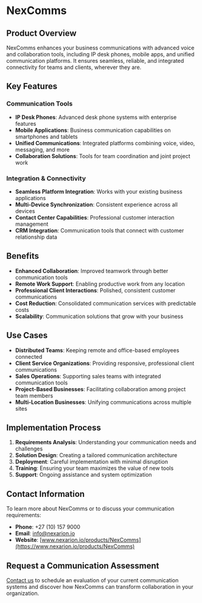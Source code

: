 # NexComms

## Product Overview

NexComms enhances your business communications with advanced voice and
collaboration tools, including IP desk phones, mobile apps, and unified
communication platforms. It ensures seamless, reliable, and integrated
connectivity for teams and clients, wherever they are.

## Key Features

### Communication Tools

- **IP Desk Phones**: Advanced desk phone systems with enterprise features
- **Mobile Applications**: Business communication capabilities on smartphones
  and tablets
- **Unified Communications**: Integrated platforms combining voice, video,
  messaging, and more
- **Collaboration Solutions**: Tools for team coordination and joint
  project work

### Integration & Connectivity

- **Seamless Platform Integration**: Works with your existing business applications
- **Multi-Device Synchronization**: Consistent experience across all devices
- **Contact Center Capabilities**: Professional customer interaction management
- **CRM Integration**: Communication tools that connect with customer
  relationship data

## Benefits

- **Enhanced Collaboration**: Improved teamwork through better
  communication tools
- **Remote Work Support**: Enabling productive work from any location
- **Professional Client Interactions**: Polished, consistent customer communications
- **Cost Reduction**: Consolidated communication services with predictable costs
- **Scalability**: Communication solutions that grow with your business

## Use Cases

- **Distributed Teams**: Keeping remote and office-based employees
  connected
- **Client Service Organizations**: Providing responsive, professional
  client communications
- **Sales Operations**: Supporting sales teams with integrated
  communication tools
- **Project-Based Businesses**: Facilitating collaboration among project
  team members
- **Multi-Location Businesses**: Unifying communications across multiple
  sites

## Implementation Process

1. **Requirements Analysis**: Understanding your communication needs and challenges
2. **Solution Design**: Creating a tailored communication architecture
3. **Deployment**: Careful implementation with minimal disruption
4. **Training**: Ensuring your team maximizes the value of new tools
5. **Support**: Ongoing assistance and system optimization

## Contact Information

To learn more about NexComms or to discuss your communication requirements:

- **Phone**: +27 (10) 157 9000
- **Email**: [info@nexarion.io](mailto:info@nexarion.io)
- **Website**: [www.nexarion.io/products/NexComms](https://www.nexarion.io/products/NexComms)

## Request a Communication Assessment

[Contact us](https://www.nexarion.io/contact) to schedule an evaluation of your
current communication systems and discover how NexComms can transform
collaboration in your organization.
